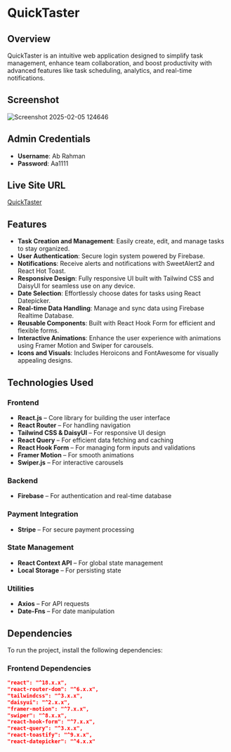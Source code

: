 # QuickTaster

## Overview

QuickTaster is an intuitive web application designed to simplify task management, enhance team collaboration, and boost productivity with advanced features like task scheduling, analytics, and real-time notifications.

## Screenshot

![Screenshot 2025-02-05 124646](https://github.com/user-attachments/assets/ad244d95-24d7-4e3f-8044-72fd651f02e0)


## Admin Credentials

- **Username**: Ab Rahman  
- **Password**: Aa1111  

## Live Site URL  

[QuickTaster](https://quick-tasker-d56fa.web.app/)  

## Features

- **Task Creation and Management**: Easily create, edit, and manage tasks to stay organized.  
- **User Authentication**: Secure login system powered by Firebase.  
- **Notifications**: Receive alerts and notifications with SweetAlert2 and React Hot Toast.  
- **Responsive Design**: Fully responsive UI built with Tailwind CSS and DaisyUI for seamless use on any device.  
- **Date Selection**: Effortlessly choose dates for tasks using React Datepicker.  
- **Real-time Data Handling**: Manage and sync data using Firebase Realtime Database.  
- **Reusable Components**: Built with React Hook Form for efficient and flexible forms.  
- **Interactive Animations**: Enhance the user experience with animations using Framer Motion and Swiper for carousels.  
- **Icons and Visuals**: Includes Heroicons and FontAwesome for visually appealing designs.  

## Technologies Used  

### Frontend  
- **React.js** – Core library for building the user interface  
- **React Router** – For handling navigation  
- **Tailwind CSS & DaisyUI** – For responsive UI design  
- **React Query** – For efficient data fetching and caching  
- **React Hook Form** – For managing form inputs and validations  
- **Framer Motion** – For smooth animations  
- **Swiper.js** – For interactive carousels  

### Backend  
- **Firebase** – For authentication and real-time database  

### Payment Integration  
- **Stripe** – For secure payment processing  

### State Management  
- **React Context API** – For global state management  
- **Local Storage** – For persisting state  

### Utilities  
- **Axios** – For API requests  
- **Date-Fns** – For date manipulation  

## Dependencies  

To run the project, install the following dependencies:  

### Frontend Dependencies  
```json
"react": "^18.x.x",
"react-router-dom": "^6.x.x",
"tailwindcss": "^3.x.x",
"daisyui": "^2.x.x",
"framer-motion": "^7.x.x",
"swiper": "^8.x.x",
"react-hook-form": "^7.x.x",
"react-query": "^3.x.x",
"react-toastify": "^9.x.x",
"react-datepicker": "^4.x.x"

